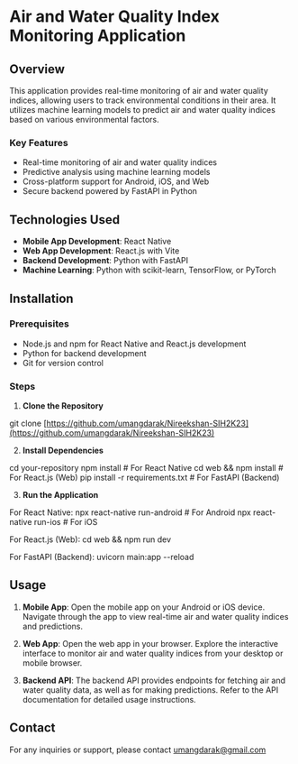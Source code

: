 # Air and Water Quality Index Monitoring Application

## Overview

This application provides real-time monitoring of air and water quality indices, allowing users to track environmental conditions in their area. It utilizes machine learning models to predict air and water quality indices based on various environmental factors.

### Key Features

- Real-time monitoring of air and water quality indices
- Predictive analysis using machine learning models
- Cross-platform support for Android, iOS, and Web
- Secure backend powered by FastAPI in Python

## Technologies Used

- **Mobile App Development**: React Native
- **Web App Development**: React.js with Vite
- **Backend Development**: Python with FastAPI
- **Machine Learning**: Python with scikit-learn, TensorFlow, or PyTorch

## Installation

### Prerequisites

- Node.js and npm for React Native and React.js development
- Python for backend development
- Git for version control

### Steps

1. **Clone the Repository**

git clone [https://github.com/umangdarak/Nireekshan-SIH2K23](https://github.com/umangdarak/Nireekshan-SIH2K23)


2. **Install Dependencies**

cd your-repository
npm install # For React Native
cd web && npm install # For React.js (Web)
pip install -r requirements.txt # For FastAPI (Backend)

3. **Run the Application**

For React Native:
npx react-native run-android # For Android
npx react-native run-ios # For iOS


For React.js (Web):
cd web && npm run dev


For FastAPI (Backend):
uvicorn main:app --reload


## Usage

1. **Mobile App**: Open the mobile app on your Android or iOS device. Navigate through the app to view real-time air and water quality indices and predictions.

2. **Web App**: Open the web app in your browser. Explore the interactive interface to monitor air and water quality indices from your desktop or mobile browser.

3. **Backend API**: The backend API provides endpoints for fetching air and water quality data, as well as for making predictions. Refer to the API documentation for detailed usage instructions.

## Contact

For any inquiries or support, please contact [umangdarak@gmail.com](mailto:umangdarak@gmail.com)
